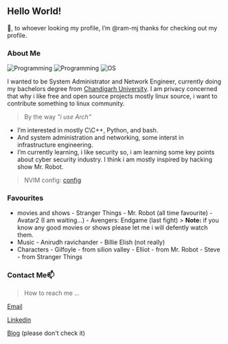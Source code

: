 ## Hello World!
👋, to whoever looking my profile, I’m @ram-mj thanks for checking out my profile.

### About Me
![Programming](https://img.shields.io/badge/programming-C/C++-blue) ![Programming](https://img.shields.io/badge/programming-python-green) ![OS](https://img.shields.io/badge/OS-GNU\Linux-red) 

I wanted to be System Administrator and Network Engineer, currently doing my bachelors degree from [Chandigarh University](chuchd.in).
I am privacy concerned that why i like free and open source projects mostly linux source, i want to contribute something to linux community.

> By the way *"i use Arch"*
- I’m interested in mostly C\C++, Python, and bash.
- And system administration and networking, some interst in infrastructure engineering.
-  I’m currently learning, i like security so, i am learning some key points about cyber security industry. I think i am mostly inspired by hacking show Mr. Robot.
> NVIM config: [config](dotfiles/init.vim)
>

### Favourites
 
 - movies and shows
	    - Stranger Things
	    - Mr. Robot (all time favourite)
	    - Avatar2 (I am waiting...)
	    - Avengers: Endgame (last fight)
	    > **Note:** if you know any good movies or shows please let me i will defently watch them. 
- Music
	    - Anirudh ravichander
	    - Billie Elish (not really)
- Characters
        - Gilfoyle - from silion valley
        - Elliot - from Mr. Robot
        - Steve - from Stranger Things

### Contact Me📫 
> How to reach me ...
> 
[Email](mailto://janakiram.mj@keemail.me)

[Linkedin](https://www.linkedin.com/in/ram-79bd589231)

[Blog](https://youtube.com/watch?v=p7YXXieghto)  (please don't check it)


